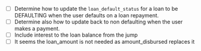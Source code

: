 - [ ] Determine how to update the `loan_default_status` for a loan to be DEFAULTING when the user defaults on
        a loan repayment.
- [ ] Determine also how to update back to non defaulting when the user makes a payment.
- [ ] Include interest to the loan balance from the jump
- [ ] It seems the loan_amount is not needed as amount_disbursed replaces it
